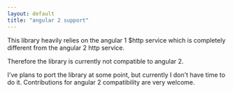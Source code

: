 ```yaml
---
layout: default
title: "angular 2 support"
---
```


This library heavily relies on the angular 1 $http service which is completely different from the angular 2 http service.

Therefore the library is currently not compatible to angular 2.

I've plans to port the library at some point, but currently I don't have time to do it.
Contributions for angular 2 compatibility are very welcome.
